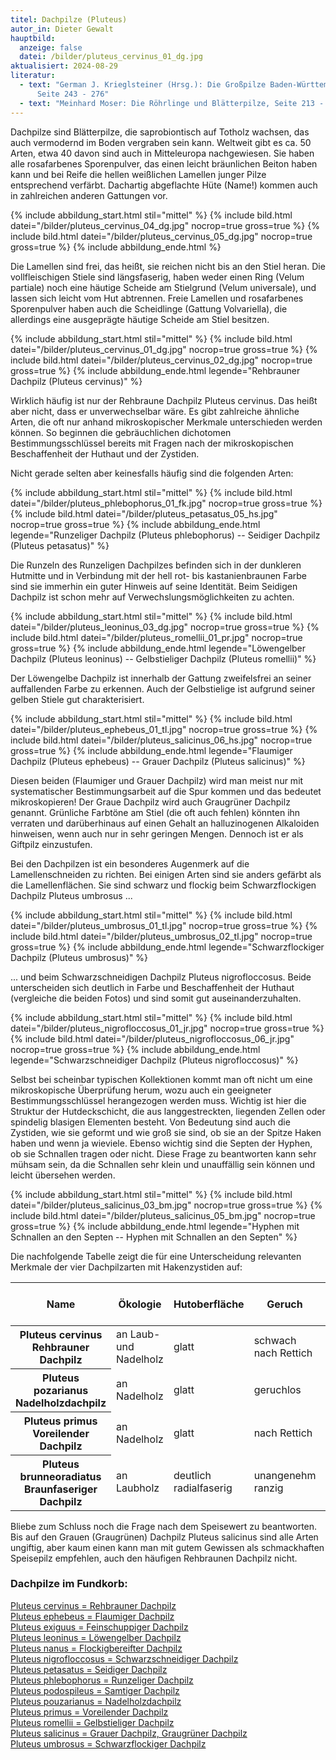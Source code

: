 ```yaml
---
titel: Dachpilze (Pluteus)
autor_in: Dieter Gewalt
hauptbild:
  anzeige: false
  datei: /bilder/pluteus_cervinus_01_dg.jpg
aktualisiert: 2024-08-29
literatur:
  - text: "German J. Krieglsteiner (Hrsg.): Die Großpilze Baden-Württembergs Band 4,
      Seite 243 - 276"
  - text: "Meinhard Moser: Die Röhrlinge und Blätterpilze, Seite 213 - 219"
---
```

Dachpilze sind Blätterpilze, die saprobiontisch auf Totholz wachsen, das auch vermodernd im Boden vergraben sein kann. Weltweit gibt es ca. 50 Arten, etwa 40 davon sind auch in Mitteleuropa nachgewiesen. Sie haben alle rosafarbenes Sporenpulver, das einen leicht bräunlichen Beiton haben kann und bei Reife die hellen weißlichen Lamellen junger Pilze entsprechend verfärbt. Dachartig abgeflachte Hüte (Name!) kommen auch in zahlreichen anderen Gattungen vor.

{% include abbildung_start.html stil="mittel" %}
{% include bild.html datei="/bilder/pluteus_cervinus_04_dg.jpg" nocrop=true gross=true %}
{% include bild.html datei="/bilder/pluteus_cervinus_05_dg.jpg" nocrop=true gross=true %}
{% include abbildung_ende.html %}

Die Lamellen sind frei, das heißt, sie reichen nicht bis an den Stiel heran. Die vollfleischigen Stiele sind längsfaserig, haben weder einen Ring (Velum partiale) noch eine häutige Scheide am Stielgrund (Velum universale), und lassen sich leicht vom Hut abtrennen. Freie Lamellen und rosafarbenes Sporenpulver haben auch die Scheidlinge (Gattung Volvariella), die allerdings eine ausgeprägte häutige Scheide am Stiel besitzen.

{% include abbildung_start.html stil="mittel" %}
{% include bild.html datei="/bilder/pluteus_cervinus_01_dg.jpg" nocrop=true gross=true %}
{% include bild.html datei="/bilder/pluteus_cervinus_02_dg.jpg" nocrop=true gross=true %}
{% include abbildung_ende.html legende="Rehbrauner Dachpilz (Pluteus cervinus)" %}

Wirklich häufig ist nur der Rehbraune Dachpilz Pluteus cervinus. Das heißt aber nicht, dass er unverwechselbar wäre. Es gibt zahlreiche ähnliche Arten, die oft nur anhand mikroskopischer Merkmale unterschieden werden können. So beginnen die gebräuchlichen dichotomen Bestimmungsschlüssel bereits mit Fragen nach der mikroskopischen Beschaffenheit der Huthaut und der Zystiden.

Nicht gerade selten aber keinesfalls häufig sind die folgenden Arten:

{% include abbildung_start.html stil="mittel" %}
{% include bild.html datei="/bilder/pluteus_phlebophorus_01_fk.jpg" nocrop=true gross=true %}
{% include bild.html datei="/bilder/pluteus_petasatus_05_hs.jpg" nocrop=true gross=true %}
{% include abbildung_ende.html legende="Runzeliger Dachpilz (Pluteus phlebophorus) -- Seidiger Dachpilz (Pluteus petasatus)" %}

Die Runzeln des Runzeligen Dachpilzes befinden sich in der dunkleren Hutmitte und in Verbindung mit der hell rot- bis kastanienbraunen Farbe sind sie immerhin ein guter Hinweis auf seine Identität. Beim Seidigen Dachpilz ist schon mehr auf Verwechslungsmöglichkeiten zu achten.

{% include abbildung_start.html stil="mittel" %}
{% include bild.html datei="/bilder/pluteus_leoninus_03_dg.jpg" nocrop=true gross=true %}
{% include bild.html datei="/bilder/pluteus_romellii_01_pr.jpg" nocrop=true gross=true %}
{% include abbildung_ende.html legende="Löwengelber Dachpilz (Pluteus leoninus) -- Gelbstieliger Dachpilz (Pluteus romellii)" %}

Der Löwengelbe Dachpilz ist innerhalb der Gattung zweifelsfrei an seiner auffallenden Farbe zu erkennen. Auch der Gelbstielige ist aufgrund seiner gelben Stiele gut charakterisiert.

{% include abbildung_start.html stil="mittel" %}
{% include bild.html datei="/bilder/pluteus_ephebeus_01_tl.jpg" nocrop=true gross=true %}
{% include bild.html datei="/bilder/pluteus_salicinus_06_hs.jpg" nocrop=true gross=true %}
{% include abbildung_ende.html legende="Flaumiger Dachpilz (Pluteus ephebeus) -- Grauer Dachpilz (Pluteus salicinus)" %}

Diesen beiden (Flaumiger und Grauer Dachpilz) wird man meist nur mit systematischer Bestimmungsarbeit auf die Spur kommen und das bedeutet mikroskopieren! Der Graue Dachpilz wird auch Graugrüner Dachpilz genannt. Grünliche Farbtöne am Stiel (die oft auch fehlen) könnten ihn verraten und darüberhinaus auf einen Gehalt an halluzinogenen Alkaloiden hinweisen, wenn auch nur in sehr geringen Mengen. Dennoch ist er als Giftpilz einzustufen.

Bei den Dachpilzen ist ein besonderes Augenmerk auf die Lamellenschneiden zu richten. Bei einigen Arten sind sie anders gefärbt als die Lamellenflächen. Sie sind schwarz und flockig beim Schwarzflockigen Dachpilz Pluteus umbrosus ...

{% include abbildung_start.html stil="mittel" %}
{% include bild.html datei="/bilder/pluteus_umbrosus_01_tl.jpg" nocrop=true gross=true %}
{% include bild.html datei="/bilder/pluteus_umbrosus_02_tl.jpg" nocrop=true gross=true %}
{% include abbildung_ende.html legende="Schwarzflockiger Dachpilz (Pluteus umbrosus)" %}

... und beim Schwarzschneidigen Dachpilz Pluteus nigrofloccosus. Beide unterscheiden sich deutlich in Farbe und Beschaffenheit der Huthaut (vergleiche die beiden Fotos) und sind somit gut auseinanderzuhalten.

{% include abbildung_start.html stil="mittel" %}
{% include bild.html datei="/bilder/pluteus_nigrofloccosus_01_jr.jpg" nocrop=true gross=true %}
{% include bild.html datei="/bilder/pluteus_nigrofloccosus_06_jr.jpg" nocrop=true gross=true %}
{% include abbildung_ende.html legende="Schwarzschneidiger Dachpilz (Pluteus nigrofloccosus)" %}

Selbst bei scheinbar typischen Kollektionen kommt man oft nicht um eine mikroskopische Überprüfung herum, wozu auch ein geeigneter Bestimmungsschlüssel herangezogen werden muss. Wichtig ist hier die Struktur der Hutdeckschicht, die aus langgestreckten, liegenden Zellen oder spindelig blasigen Elementen besteht. Von Bedeutung sind auch die Zystiden, wie sie geformt und wie groß sie sind, ob sie an der Spitze Haken haben und wenn ja wieviele. Ebenso wichtig sind die Septen der Hyphen, ob sie Schnallen tragen oder nicht. Diese Frage zu beantworten kann sehr mühsam sein, da die Schnallen sehr klein und unauffällig sein können und leicht übersehen werden.

{% include abbildung_start.html stil="mittel" %}
{% include bild.html datei="/bilder/pluteus_salicinus_03_bm.jpg" nocrop=true gross=true %}
{% include bild.html datei="/bilder/pluteus_salicinus_05_bm.jpg" nocrop=true gross=true %}
{% include abbildung_ende.html legende="Hyphen mit Schnallen an den Septen -- Hyphen mit Schnallen an den Septen" %}

Die nachfolgende Tabelle zeigt die für eine Unterscheidung relevanten Merkmale der vier Dachpilzarten mit Hakenzystiden auf:

<div class="table-responsive">
  <table class="table">
    <thead>
      <tr>
        <th>Name</th>
        <th>Ökologie</th>
        <th>Hutoberfläche</th>        
        <th>Geruch</th>
        <th>Schnallen an den Huthauthyphen</th>
      </tr>
    </thead>
    <tbody>
      <tr>
        <th>Pluteus cervinus<br />Rehbrauner Dachpilz</th>
        <td>an Laub- und Nadelholz</td>
        <td>glatt</td>
        <td>schwach nach Rettich</td>
        <td>keine</td>        
      </tr>
      <tr>
        <th>Pluteus pozarianus<br />Nadelholzdachpilz</th>
        <td>an Nadelholz</td>
        <td>glatt</td>
        <td>geruchlos</td>
        <td>an 10 - 40% der Septen</td>        
      </tr>
      <tr>
        <th>Pluteus primus<br />Voreilender Dachpilz</th>
        <td>an Nadelholz</td>
        <td>glatt</td>
        <td>nach Rettich</td>
        <td>an allen Septen</td>        
      </tr>
      <tr>
        <th>Pluteus brunneoradiatus<br />Braunfaseriger Dachpilz</th>
        <td>an Laubholz</td>
        <td>deutlich radialfaserig</td>
        <td>unangenehm ranzig</td>
        <td>keine</td>        
      </tr>
    </tbody>
  </table>
</div>

Bliebe zum Schluss noch die Frage nach dem Speisewert zu beantworten. Bis auf den Grauen (Graugrünen) Dachpilz Pluteus salicinus sind alle Arten ungiftig, aber kaum einen kann man mit gutem Gewissen als schmackhaften Speisepilz empfehlen, auch den häufigen Rehbraunen Dachpilz nicht.

### Dachpilze im Fundkorb:

[Pluteus cervinus = Rehbrauner Dachpilz](/pilze/pluteus-cervinus-rehbrauner-dachpilz)\
[Pluteus ephebeus = Flaumiger Dachpilz](/pilze/pluteus-ephebeus-flaumiger-dachpilz)\
[Pluteus exiguus = Feinschuppiger Dachpilz](/pilze/pluteus-exiguus-feinschuppiger-dachpilz)\
[Pluteus leoninus = Löwengelber Dachpilz](/pilze/pluteus-leoninus-löwengelber-dachpilz)\
[Pluteus nanus = Flockigbereifter Dachpilz](/pilze/pluteus-nanus-flockigbereifter-dachpilz-zwerg-dachpilz)\
[Pluteus nigrofloccosus = Schwarzschneidiger Dachpilz](/pilze/pluteus-nigrofloccosus-schwarzschneidiger-dachpilz)\
[Pluteus petasatus = Seidiger Dachpilz](/pilze/pluteus-petasatus-seidiger-dachpilz)\
[Pluteus phlebophorus = Runzeliger Dachpilz](/pilze/pluteus-phlebophorus-runzeliger-dachpilz)\
[Pluteus podospileus = Samtiger Dachpilz](/pilze/pluteus-podospileus-samtiger-dachpilz)\
[Pluteus pouzarianus = Nadelholzdachpilz](/pilze/pluteus-pouzarianus-nadelholzdachpilz)\
[Pluteus primus = Voreilender Dachpilz](/pilze/pluteus-primus-voreilender-dachpilz)\
[Pluteus romellii = Gelbstieliger Dachpilz](/pilze/pluteus-romellii-gelbstieliger-dachpilz)\
[Pluteus salicinus = Grauer Dachpilz, Graugrüner Dachpilz](/pilze/pluteus-salicinus-grauer-dachpilz-graugrüner-dachpilz)\
[Pluteus umbrosus = Schwarzflockiger Dachpilz](/pilze/pluteus-umbrosus-schwarzflockiger-dachpilz)